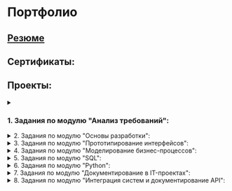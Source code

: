 # Портфолио

## [Резюме](https://github.com/FreedNumf/Portfolio/blob/main/Resume_MorozovAK.pdf)

## Сертификаты:

## Проекты:

<details>
 <summary><h3> 1. Задания по модулю "Анализ требований":</h3></summary><br>
 
[1.1 Методы сбора требований](https://github.com/FreedNumf/Portfolio/blob/main/01%20%D0%90%D0%BD%D0%B0%D0%BB%D0%B8%D0%B7%20%D1%82%D1%80%D0%B5%D0%B1%D0%BE%D0%B2%D0%B0%D0%BD%D0%B8%D0%B9/01%20%D0%9C%D0%B5%D1%82%D0%BE%D0%B4%D1%8B%20%D1%81%D0%B1%D0%BE%D1%80%D0%B0%20%D1%82%D1%80%D0%B5%D0%B1%D0%BE%D0%B2%D0%B0%D0%BD%D0%B8%D0%B9/01%20%D0%97%D0%B0%D0%B4%D0%B0%D0%BD%D0%B8%D0%B5%20%D0%9C%D0%B5%D1%82%D0%BE%D0%B4%D1%8B%20%D1%81%D0%B1%D0%BE%D1%80%D0%B0%20%D1%82%D1%80%D0%B5%D0%B1%D0%BE%D0%B2%D0%B0%D0%BD%D0%B8%D0%B9.md)

[1.2 Методы формализации требований - по классификации](https://github.com/FreedNumf/Portfolio/blob/main/01%20%D0%90%D0%BD%D0%B0%D0%BB%D0%B8%D0%B7%20%D1%82%D1%80%D0%B5%D0%B1%D0%BE%D0%B2%D0%B0%D0%BD%D0%B8%D0%B9/02%20%D0%9C%D0%B5%D1%82%D0%BE%D0%B4%D1%8B%20%D1%84%D0%BE%D1%80%D0%BC%D0%B0%D0%BB%D0%B8%D0%B7%D0%B0%D1%86%D0%B8%D0%B8%20%D1%82%D1%80%D0%B5%D0%B1%D0%BE%D0%B2%D0%B0%D0%BD%D0%B8%D0%B9%20-%20%D0%BF%D0%BE%20%D0%BA%D0%BB%D0%B0%D1%81%D1%81%D0%B8%D1%84%D0%B8%D0%BA%D0%B0%D1%86%D0%B8%D0%B8/02%20%D0%97%D0%B0%D0%B4%D0%B0%D0%BD%D0%B8%D0%B5%20%D0%9C%D0%B5%D1%82%D0%BE%D0%B4%D1%8B%20%D1%84%D0%BE%D1%80%D0%BC%D0%B0%D0%BB%D0%B8%D0%B7%D0%B0%D1%86%D0%B8%D0%B8%20%D1%82%D1%80%D0%B5%D0%B1%D0%BE%D0%B2%D0%B0%D0%BD%D0%B8%D0%B9.md)

[1.3 Business canvas model](https://github.com/FreedNumf/Portfolio/tree/main/01%20%D0%90%D0%BD%D0%B0%D0%BB%D0%B8%D0%B7%20%D1%82%D1%80%D0%B5%D0%B1%D0%BE%D0%B2%D0%B0%D0%BD%D0%B8%D0%B9/03%20Business%20canvas%20model)

[1.4 User stories и job stories](https://github.com/FreedNumf/Portfolio/blob/main/01%20%D0%90%D0%BD%D0%B0%D0%BB%D0%B8%D0%B7%20%D1%82%D1%80%D0%B5%D0%B1%D0%BE%D0%B2%D0%B0%D0%BD%D0%B8%D0%B9/04%20User%20stories%20%D0%B8%20job%20stories/04%20%D0%97%D0%B0%D0%B4%D0%B0%D0%BD%D0%B8%D0%B5%20User%20stories%20%D0%B8%20job%20stories.md)

[1.5 UML. Диаграмма классов](https://github.com/FreedNumf/Portfolio/tree/main/01%20%D0%90%D0%BD%D0%B0%D0%BB%D0%B8%D0%B7%20%D1%82%D1%80%D0%B5%D0%B1%D0%BE%D0%B2%D0%B0%D0%BD%D0%B8%D0%B9/05%20%D0%A3%D0%BD%D0%B8%D1%84%D0%B8%D1%86%D0%B8%D1%80%D0%BE%D0%B2%D0%B0%D0%BD%D0%BD%D1%8B%D0%B9%20%D1%8F%D0%B7%D1%8B%D0%BA%20%D0%BC%D0%BE%D0%B4%D0%B5%D0%BB%D0%B8%D1%80%D0%BE%D0%B2%D0%B0%D0%BD%D0%B8%D1%8F.%20%D0%94%D0%B8%D0%B0%D0%B3%D1%80%D0%B0%D0%BC%D0%BC%D0%B0%20%D0%BA%D0%BB%D0%B0%D1%81%D1%81%D0%BE%D0%B2)

[1.6 UML. Диаграмма вариантов использования (Use case)](https://github.com/FreedNumf/Portfolio/tree/main/01%20%D0%90%D0%BD%D0%B0%D0%BB%D0%B8%D0%B7%20%D1%82%D1%80%D0%B5%D0%B1%D0%BE%D0%B2%D0%B0%D0%BD%D0%B8%D0%B9/06%20%D0%94%D0%B8%D0%B0%D0%B3%D1%80%D0%B0%D0%BC%D0%BC%D0%B0%20%D0%B2%D0%B0%D1%80%D0%B8%D0%B0%D0%BD%D1%82%D0%BE%D0%B2%20%D0%B8%D1%81%D0%BF%D0%BE%D0%BB%D1%8C%D0%B7%D0%BE%D0%B2%D0%B0%D0%BD%D0%B8%D1%8F%20(Use%20case))

[1.7 Описание вариантов использования](https://github.com/FreedNumf/Portfolio/blob/main/01%20%D0%90%D0%BD%D0%B0%D0%BB%D0%B8%D0%B7%20%D1%82%D1%80%D0%B5%D0%B1%D0%BE%D0%B2%D0%B0%D0%BD%D0%B8%D0%B9/07%20%D0%9E%D0%BF%D0%B8%D1%81%D0%B0%D0%BD%D0%B8%D0%B5%20%D0%B2%D0%B0%D1%80%D0%B8%D0%B0%D0%BD%D1%82%D0%BE%D0%B2%20%D0%B8%D1%81%D0%BF%D0%BE%D0%BB%D1%8C%D0%B7%D0%BE%D0%B2%D0%B0%D0%BD%D0%B8%D1%8F/07%20%D0%9E%D0%BF%D0%B8%D1%81%D0%B0%D0%BD%D0%B8%D0%B5%20%D0%B2%D0%B0%D1%80%D0%B8%D0%B0%D0%BD%D1%82%D0%BE%D0%B2%20%D0%B8%D1%81%D0%BF%D0%BE%D0%BB%D1%8C%D0%B7%D0%BE%D0%B2%D0%B0%D0%BD%D0%B8%D1%8F.md)

[1.8 Диаграммы активности и последовательности](https://github.com/FreedNumf/Portfolio/tree/main/01%20%D0%90%D0%BD%D0%B0%D0%BB%D0%B8%D0%B7%20%D1%82%D1%80%D0%B5%D0%B1%D0%BE%D0%B2%D0%B0%D0%BD%D0%B8%D0%B9/08%20%D0%94%D0%B8%D0%B0%D0%B3%D1%80%D0%B0%D0%BC%D0%BC%D1%8B%20%D0%B0%D0%BA%D1%82%D0%B8%D0%B2%D0%BD%D0%BE%D1%81%D1%82%D0%B8%20%D0%B8%20%D0%BF%D0%BE%D1%81%D0%BB%D0%B5%D0%B4%D0%BE%D0%B2%D0%B0%D1%82%D0%B5%D0%BB%D1%8C%D0%BD%D0%BE%D1%81%D1%82%D0%B8)

[1.9 Согласование и управление изменениями требований](https://github.com/FreedNumf/Portfolio/tree/main/01%20%D0%90%D0%BD%D0%B0%D0%BB%D0%B8%D0%B7%20%D1%82%D1%80%D0%B5%D0%B1%D0%BE%D0%B2%D0%B0%D0%BD%D0%B8%D0%B9/09%20%D0%A1%D0%BE%D0%B3%D0%BB%D0%B0%D1%81%D0%BE%D0%B2%D0%B0%D0%BD%D0%B8%D0%B5%20%D0%B8%20%D1%83%D0%BF%D1%80%D0%B0%D0%B2%D0%BB%D0%B5%D0%BD%D0%B8%D0%B5%20%D0%B8%D0%B7%D0%BC%D0%B5%D0%BD%D0%B5%D0%BD%D0%B8%D1%8F%D0%BC%D0%B8%20%D1%82%D1%80%D0%B5%D0%B1%D0%BE%D0%B2%D0%B0%D0%BD%D0%B8%D0%B9)

[1.10 Итоговая работа по Анализу требований](https://github.com/FreedNumf/Portfolio/tree/main/01%20%D0%90%D0%BD%D0%B0%D0%BB%D0%B8%D0%B7%20%D1%82%D1%80%D0%B5%D0%B1%D0%BE%D0%B2%D0%B0%D0%BD%D0%B8%D0%B9/10%20%D0%98%D1%82%D0%BE%D0%B3%D0%BE%D0%B2%D0%BE%D0%B0%D1%8F%20%D1%80%D0%B0%D0%B1%D0%BE%D1%82%D0%B0%20%D0%BF%D0%BE%20%D0%90%D0%BD%D0%B0%D0%BB%D0%B8%D0%B7%D1%83%20%D1%82%D1%80%D0%B5%D0%B1%D0%BE%D0%B2%D0%B0%D0%BD%D0%B8%D0%B9)

</details>
 
<details>
  <summary> 2. Задания по модулю "Основы разработки":</summary><br>

[2.1 Итоговая работа по модулю Основы разработки](https://github.com/FreedNumf/Portfolio/blob/main/02%20%D0%9E%D1%81%D0%BD%D0%BE%D0%B2%D1%8B%20%D1%80%D0%B0%D0%B7%D1%80%D0%B0%D0%B1%D0%BE%D1%82%D0%BA%D0%B8/2.1%20%D0%98%D1%82%D0%BE%D0%B3%D0%BE%D0%B2%D0%B0%D1%8F%20%D1%80%D0%B0%D0%B1%D0%BE%D1%82%D0%B0%20%D0%BF%D0%BE%20%D0%BC%D0%BE%D0%B4%D1%83%D0%BB%D1%8E%20%D0%9E%D1%81%D0%BD%D0%BE%D0%B2%D1%8B%20%D1%80%D0%B0%D0%B7%D1%80%D0%B0%D0%B1%D0%BE%D1%82%D0%BA%D0%B8.md)

</details>

<details>
  <summary> 3. Задания по модулю "Прототипирование интерфейсов":</summary><br>
  
[3.1 Задание по Прототипированию интерфейсов в Figma](https://github.com/FreedNumf/Portfolio/blob/main/03%20%D0%9F%D1%80%D0%BE%D1%82%D0%BE%D1%82%D0%B8%D0%BF%D0%B8%D1%80%D0%BE%D0%B2%D0%B0%D0%BD%D0%B8%D0%B5%20%D0%B8%D0%BD%D1%82%D0%B5%D1%80%D1%84%D0%B5%D0%B9%D1%81%D0%BE%D0%B2/3.1%20%D0%9F%D1%80%D0%BE%D1%82%D0%BE%D1%82%D0%B8%D0%BF%D0%B8%D1%80%D0%BE%D0%B2%D0%B0%D0%BD%D0%B8%D0%B5%20Figma.md)

</details>

<details>
  <summary> 4. Задания по модулю "Моделирование бизнес-процессов":</summary><br>
  
[4.1 Задание по теме Моделирование бизнес-процессов и нотация BPMN](https://github.com/FreedNumf/Portfolio/blob/main/04%20%D0%9C%D0%BE%D0%B4%D0%B5%D0%BB%D0%B8%D1%80%D0%BE%D0%B2%D0%B0%D0%BD%D0%B8%D0%B5%20%D0%B1%D0%B8%D0%B7%D0%BD%D0%B5%D1%81-%D0%BF%D1%80%D0%BE%D1%86%D0%B5%D1%81%D1%81%D0%BE%D0%B2/4.1%20%D0%94%D0%BE%D0%BC%D0%B0%D1%88%D0%BD%D0%B5%D0%B5%20%D0%B7%D0%B0%D0%B4%D0%B0%D0%BD%D0%B8%D0%B5%20%D0%BF%D0%BE%20%D1%82%D0%B5%D0%BC%D0%B5%20%D0%9C%D0%BE%D0%B4%D0%B5%D0%BB%D0%B8%D1%80%D0%BE%D0%B2%D0%B0%D0%BD%D0%B8%D0%B5%20%D0%B1%D0%B8%D0%B7%D0%BD%D0%B5%D1%81-%D0%BF%D1%80%D0%BE%D1%86%D0%B5%D1%81%D1%81%D0%BE%D0%B2%20%D0%B8%20%D0%BD%D0%BE%D1%82%D0%B0%D1%86%D0%B8%D1%8F%20BPMN.md)

[4.2 Задание по теме Моделирование бизнес-процессов и нотация BPMN](https://github.com/FreedNumf/Portfolio/blob/main/04%20%D0%9C%D0%BE%D0%B4%D0%B5%D0%BB%D0%B8%D1%80%D0%BE%D0%B2%D0%B0%D0%BD%D0%B8%D0%B5%20%D0%B1%D0%B8%D0%B7%D0%BD%D0%B5%D1%81-%D0%BF%D1%80%D0%BE%D1%86%D0%B5%D1%81%D1%81%D0%BE%D0%B2/4.2%20%D0%94%D0%BE%D0%BC%D0%B0%D1%88%D0%BD%D0%B5%D0%B5%20%D0%B7%D0%B0%D0%B4%D0%B0%D0%BD%D0%B8%D0%B5%20%D0%BF%D0%BE%20%D1%82%D0%B5%D0%BC%D0%B5%20%D0%9C%D0%BE%D0%B4%D0%B5%D0%BB%D0%B8%D1%80%D0%BE%D0%B2%D0%B0%D0%BD%D0%B8%D0%B5%20%D0%B1%D0%B8%D0%B7%D0%BD%D0%B5%D1%81-%D0%BF%D1%80%D0%BE%D1%86%D0%B5%D1%81%D1%81%D0%BE%D0%B2%20%D0%B8%20%D0%BD%D0%BE%D1%82%D0%B0%D1%86%D0%B8%D1%8F%20BPMN.md)

[4.3 Итоговая работа по модулю «Моделирование бизнес-процессов»](https://github.com/FreedNumf/Portfolio/blob/main/04%20%D0%9C%D0%BE%D0%B4%D0%B5%D0%BB%D0%B8%D1%80%D0%BE%D0%B2%D0%B0%D0%BD%D0%B8%D0%B5%20%D0%B1%D0%B8%D0%B7%D0%BD%D0%B5%D1%81-%D0%BF%D1%80%D0%BE%D1%86%D0%B5%D1%81%D1%81%D0%BE%D0%B2/4.3%20%D0%9C%D0%BE%D0%B4%D1%83%D0%BB%D1%8C%D0%BD%D0%B0%D1%8F%20%D0%B8%D1%82%D0%BE%D0%B3%D0%BE%D0%B2%D0%B0%D1%8F%20%D1%80%D0%B0%D0%B1%D0%BE%D1%82%D0%B0%20%D0%BF%D0%BE%20%D1%80%D0%B0%D0%B7%D0%B4%D0%B5%D0%BB%D1%83%20%C2%AB%D0%9C%D0%BE%D0%B4%D0%B5%D0%BB%D0%B8%D1%80%D0%BE%D0%B2%D0%B0%D0%BD%D0%B8%D0%B5%20%D0%B1%D0%B8%D0%B7%D0%BD%D0%B5%D1%81-%D0%BF%D1%80%D0%BE%D1%86%D0%B5%D1%81%D1%81%D0%BE%D0%B2%C2%BB%20(MBP).md)

</details>

<details>
  <summary> 5. Задания по модулю "SQL":</summary><br>
  
[5.1 Практика по теме "Работа с базами данных"](https://github.com/FreedNumf/Portfolio/tree/main/05%20SQL/m2-%D0%9F%D1%80%D0%B0%D0%BA%D1%82%D0%B8%D0%BA%D0%B0_%D0%BF%D0%BE_%D1%82%D0%B5%D0%BC%D0%B5_%D0%A0%D0%B0%D0%B1%D0%BE%D1%82%D0%B0_%D1%81_%D0%B1%D0%B0%D0%B7%D0%B0%D0%BC%D0%B8_%D0%B4%D0%B0%D0%BD%D0%BD%D1%8B%D1%85)

[5.2 Задание по теме "Основы SQL](https://github.com/FreedNumf/Portfolio/tree/main/05%20SQL/m3-%D0%94%D0%BE%D0%BC%D0%B0%D1%88%D0%BD%D0%B5%D0%B5_%D0%B7%D0%B0%D0%B4%D0%B0%D0%BD%D0%B8%D0%B5_%D0%BF%D0%BE_%D1%82%D0%B5%D0%BC%D0%B5_%D0%9E%D1%81%D0%BD%D0%BE%D0%B2%D1%8B_SQL)

[5.3 Задание по теме "Углубление в SQL"](https://github.com/FreedNumf/Portfolio/tree/main/05%20SQL/m4-%D0%94%D0%BE%D0%BC%D0%B0%D1%88%D0%BD%D0%B5%D0%B5_%D0%B7%D0%B0%D0%B4%D0%B0%D0%BD%D0%B8%D0%B5_%D0%BF%D0%BE_%D1%82%D0%B5%D0%BC%D0%B5_%D0%A3%D0%B3%D0%BB%D1%83%D0%B1%D0%BB%D0%B5%D0%BD%D0%B8%D0%B5_%D0%B2_SQL)

[5.4 Задание по теме "Работа с PostgreSQL ч1"](https://github.com/FreedNumf/Portfolio/tree/main/05%20SQL/m5-%D0%94%D0%BE%D0%BC%D0%B0%D1%88%D0%BD%D0%B5%D0%B5_%D0%B7%D0%B0%D0%B4%D0%B0%D0%BD%D0%B8%D0%B5_%D0%BF%D0%BE_%D1%82%D0%B5%D0%BC%D0%B5_%D0%A0%D0%B0%D0%B1%D0%BE%D1%82%D0%B0_%D1%81_PostgreSQL__%D1%871_)

[5.5 Задание по теме "Работа с PostgreSQL ч2"](https://github.com/FreedNumf/Portfolio/tree/main/05%20SQL/m6-%D0%94%D0%BE%D0%BC%D0%B0%D1%88%D0%BD%D0%B5%D0%B5_%D0%B7%D0%B0%D0%B4%D0%B0%D0%BD%D0%B8%D0%B5_%D0%BF%D0%BE_%D1%82%D0%B5%D0%BC%D0%B5_%D0%A0%D0%B0%D0%B1%D0%BE%D1%82%D0%B0_%D1%81_PostgreSQL_%D1%87_2_)

[5.6 Итоговая работа по модулю "SQL"](https://github.com/FreedNumf/Portfolio/tree/main/05%20SQL/m7_%D0%98%D1%82%D0%BE%D0%B3%D0%BE%D0%B2%D0%B0%D1%8F%20%D1%80%D0%B0%D0%B1%D0%BE%D1%82%D0%B0%20%D0%BF%D0%BE%20SQL)

</details>

<details>
  <summary> 6. Задания по модулю "Python":</summary><br>

[6.1 Задание к лекции Основы Python](https://github.com/FreedNumf/Portfolio/blob/main/06%20Python/6.1%20%D0%97%D0%B0%D0%B4%D0%B0%D0%BD%D0%B8%D0%B5%20%D0%BA%20%D0%BB%D0%B5%D0%BA%D1%86%D0%B8%D0%B8%20%D0%9E%D1%81%D0%BD%D0%BE%D0%B2%D1%8B%20Python.ipynb)

[6.2 Задание к лекции Введение в типы данных и циклы. Часть 1](https://github.com/FreedNumf/Portfolio/blob/main/06%20Python/6.2%20%D0%97%D0%B0%D0%B4%D0%B0%D0%BD%D0%B8%D0%B5%20%D0%BA%20%D0%BB%D0%B5%D0%BA%D1%86%D0%B8%D0%B8%20%D0%92%D0%B2%D0%B5%D0%B4%D0%B5%D0%BD%D0%B8%D0%B5%20%D0%B2%20%D1%82%D0%B8%D0%BF%D1%8B%20%D0%B4%D0%B0%D0%BD%D0%BD%D1%8B%D1%85%20%D0%B8%20%D1%86%D0%B8%D0%BA%D0%BB%D1%8B.%20%D0%A7%D0%B0%D1%81%D1%82%D1%8C%201.ipynb)

[6.3 Задание к лекции Введение в типы данных и циклы. Часть 2](https://github.com/FreedNumf/Portfolio/blob/main/06%20Python/6.3%20%D0%97%D0%B0%D0%B4%D0%B0%D0%BD%D0%B8%D0%B5%20%D0%BA%20%D0%BB%D0%B5%D0%BA%D1%86%D0%B8%D0%B8%20%D0%92%D0%B2%D0%B5%D0%B4%D0%B5%D0%BD%D0%B8%D0%B5%20%D0%B2%20%D1%82%D0%B8%D0%BF%D1%8B%20%D0%B4%D0%B0%D0%BD%D0%BD%D1%8B%D1%85%20%D0%B8%20%D1%86%D0%B8%D0%BA%D0%BB%D1%8B.%20%D0%A7%D0%B0%D1%81%D1%82%D1%8C%202.ipynb)

[6.4 Задание к лекции Функции](https://github.com/FreedNumf/Portfolio/blob/main/06%20Python/6.4%20%D0%97%D0%B0%D0%B4%D0%B0%D0%BD%D0%B8%D0%B5%20%D0%BA%20%D0%BB%D0%B5%D0%BA%D1%86%D0%B8%D0%B8%20%D0%A4%D1%83%D0%BD%D0%BA%D1%86%D0%B8%D0%B8.ipynb)

[6.5 Задание к лекции Работа с файловой системой и модули](https://github.com/FreedNumf/Portfolio/blob/main/06%20Python/6.5%20%D0%97%D0%B0%D0%B4%D0%B0%D0%BD%D0%B8%D0%B5%20%D0%BA%20%D0%BB%D0%B5%D0%BA%D1%86%D0%B8%D0%B8%20%D0%A0%D0%B0%D0%B1%D0%BE%D1%82%D0%B0%20%D1%81%20%D1%84%D0%B0%D0%B9%D0%BB%D0%BE%D0%B2%D0%BE%D0%B9%20%D1%81%D0%B8%D1%81%D1%82%D0%B5%D0%BC%D0%BE%D0%B9%20%D0%B8%20%D0%BC%D0%BE%D0%B4%D1%83%D0%BB%D0%B8.ipynb)

[6.6 Задание к лекции Исключения и обработка ошибок](https://github.com/FreedNumf/Portfolio/blob/main/06%20Python/6.6%20%D0%97%D0%B0%D0%B4%D0%B0%D0%BD%D0%B8%D0%B5%20%D0%BA%20%D0%BB%D0%B5%D0%BA%D1%86%D0%B8%D0%B8%20%D0%98%D1%81%D0%BA%D0%BB%D1%8E%D1%87%D0%B5%D0%BD%D0%B8%D1%8F%20%D0%B8%20%D0%BE%D0%B1%D1%80%D0%B0%D0%B1%D0%BE%D1%82%D0%BA%D0%B0%20%D0%BE%D1%88%D0%B8%D0%B1%D0%BE%D0%BA.ipynb)

[6.7 Задание к лекции Понятие класса](https://github.com/FreedNumf/Portfolio/blob/main/06%20Python/6.7%20%D0%97%D0%B0%D0%B4%D0%B0%D0%BD%D0%B8%D0%B5%20%D0%BA%20%D0%BB%D0%B5%D0%BA%D1%86%D0%B8%D0%B8%20%D0%9F%D0%BE%D0%BD%D1%8F%D1%82%D0%B8%D0%B5%20%D0%BA%D0%BB%D0%B0%D1%81%D1%81%D0%B0.ipynb)

[6.8 Задание Библиотека pandas](https://github.com/FreedNumf/Portfolio/blob/main/06%20Python/6.8%20%D0%97%D0%B0%D0%B4%D0%B0%D0%BD%D0%B8%D0%B5%20%D0%91%D0%B8%D0%B1%D0%BB%D0%B8%D0%BE%D1%82%D0%B5%D0%BA%D0%B0%20pandas.ipynb)

[6.9 Задание Функции и работа с данными](https://github.com/FreedNumf/Portfolio/blob/main/06%20Python/6.9%20%D0%97%D0%B0%D0%B4%D0%B0%D0%BD%D0%B8%D0%B5%20%D0%A4%D1%83%D0%BD%D0%BA%D1%86%D0%B8%D0%B8%20%D0%B8%20%D1%80%D0%B0%D0%B1%D0%BE%D1%82%D0%B0%20%D1%81%20%D0%B4%D0%B0%D0%BD%D0%BD%D1%8B%D0%BC%D0%B8.ipynb)

[6.10 Задание к лекции Продвинутый pandas](https://github.com/FreedNumf/Portfolio/blob/main/06%20Python/6.10%20%D0%97%D0%B0%D0%B4%D0%B0%D0%BD%D0%B8%D0%B5%20%D0%BA%20%D0%BB%D0%B5%D0%BA%D1%86%D0%B8%D0%B8%20%D0%9F%D1%80%D0%BE%D0%B4%D0%B2%D0%B8%D0%BD%D1%83%D1%82%D1%8B%D0%B9%20pandas.ipynb)

[6.11 Задание к лекции Основы веб-скрапинга](https://github.com/FreedNumf/Portfolio/blob/main/06%20Python/6.11%20%D0%97%D0%B0%D0%B4%D0%B0%D0%BD%D0%B8%D0%B5%20%D0%BA%20%D0%BB%D0%B5%D0%BA%D1%86%D0%B8%D0%B8%20%D0%9E%D1%81%D0%BD%D0%BE%D0%B2%D1%8B%20%D0%B2%D0%B5%D0%B1-%D1%81%D0%BA%D1%80%D0%B0%D0%BF%D0%B8%D0%BD%D0%B3%D0%B0.ipynb)

</details>

<details>
  <summary> 7. Задания по модулю "Документирование в IT-проектах":</summary><br>
  
[7.1 Итоговая работа по модулю "Документирование в IT-проектах"](https://github.com/FreedNumf/Portfolio/tree/main/07%20%D0%94%D0%BE%D0%BA%D1%83%D0%BC%D0%B5%D0%BD%D1%82%D0%B8%D1%80%D0%BE%D0%B2%D0%B0%D0%BD%D0%B8%D0%B5%20%D0%B2%20IT-%D0%BF%D1%80%D0%BE%D0%B5%D0%BA%D1%82%D0%B0%D1%85)

</details>

<details>
  <summary> 8. Задания по модулю "Интеграция систем и документирование API":</summary><br>
  
[8.1 Задание по теме "Swagger"](https://github.com/FreedNumf/Portfolio/blob/main/08%20%D0%98%D0%BD%D1%82%D0%B5%D0%B3%D1%80%D0%B0%D1%86%D0%B8%D1%8F%20%D1%81%D0%B8%D1%81%D1%82%D0%B5%D0%BC%20%D0%B8%20%D0%B4%D0%BE%D0%BA%D1%83%D0%BC%D0%B5%D0%BD%D1%82%D0%B8%D1%80%D0%BE%D0%B2%D0%B0%D0%BD%D0%B8%D0%B5%20API/8.1%20%D0%B7%D0%B0%D0%B4%D0%B0%D0%BD%D0%B8%D0%B5%20%D0%BF%D0%BE%20%D1%82%D0%B5%D0%BC%D0%B5%20%C2%ABSwagger%C2%BB.md)

[8.2 Задание к занятию "REST API"](https://github.com/FreedNumf/Portfolio/blob/main/08%20%D0%98%D0%BD%D1%82%D0%B5%D0%B3%D1%80%D0%B0%D1%86%D0%B8%D1%8F%20%D1%81%D0%B8%D1%81%D1%82%D0%B5%D0%BC%20%D0%B8%20%D0%B4%D0%BE%D0%BA%D1%83%D0%BC%D0%B5%D0%BD%D1%82%D0%B8%D1%80%D0%BE%D0%B2%D0%B0%D0%BD%D0%B8%D0%B5%20API/8.2%20%D0%B7%D0%B0%D0%B4%D0%B0%D0%BD%D0%B8%D0%B5%20%D0%BA%20%D0%B7%D0%B0%D0%BD%D1%8F%D1%82%D0%B8%D1%8E%20%C2%ABREST%20API%C2%BB.md)

</details>
